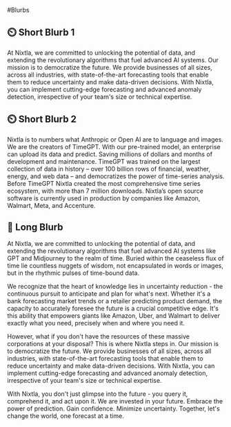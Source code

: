 #Blurbs

## ⏲️ Short Blurb 1

At Nixtla, we are committed to unlocking the potential of data, and extending the revolutionary algorithms that fuel advanced AI systems. Our mission is to democratize the future. We provide businesses of all sizes, across all industries, with state-of-the-art forecasting tools that enable them to reduce uncertainty and make data-driven decisions. With Nixtla, you can implement cutting-edge forecasting and advanced anomaly detection, irrespective of your team's size or technical expertise.

## ⏲️ Short Blurb 2

Nixtla is to numbers what Anthropic or Open AI are to language and images. We are the creators of TimeGPT. With our pre-trained model, an enterprise can upload its data and predict. Saving millions of dollars and months of development and maintenance. TimeGPT was trained on the largest collection of data in history – over 100 billion rows of financial, weather, energy, and web data – and democratizes the power of time-series analysis. Before TimeGPT Nixtla created the most comprehensive time series ecosystem, with more than 7 million downloads. Nixtla’s open source software is currently used in production by companies like Amazon, Walmart, Meta, and Accenture. 

## 📖 Long Blurb

At Nixtla, we are committed to unlocking the potential of data, and extending the revolutionary algorithms that fuel advanced AI systems like GPT and Midjourney to the realm of time. Buried within the ceaseless flux of time lie countless nuggets of wisdom, not encapsulated in words or images, but in the rhythmic pulses of time-bound data.

We recognize that the heart of knowledge lies in uncertainty reduction - the continuous pursuit to anticipate and plan for what's next. Whether it's a bank forecasting market trends or a retailer predicting product demand, the capacity to accurately foresee the future is a crucial competitive edge. It's this ability that empowers giants like Amazon, Uber, and Walmart to deliver exactly what you need, precisely when and where you need it.

However, what if you don't have the resources of these massive corporations at your disposal? This is where Nixtla steps in. Our mission is to democratize the future. We provide businesses of all sizes, across all industries, with state-of-the-art forecasting tools that enable them to reduce uncertainty and make data-driven decisions. With Nixtla, you can implement cutting-edge forecasting and advanced anomaly detection, irrespective of your team's size or technical expertise.

With Nixtla, you don't just glimpse into the future - you query it, comprehend it, and act upon it. We are invested in your future. Embrace the power of prediction. Gain confidence. Minimize uncertainty. Together, let's change the world, one forecast at a time.